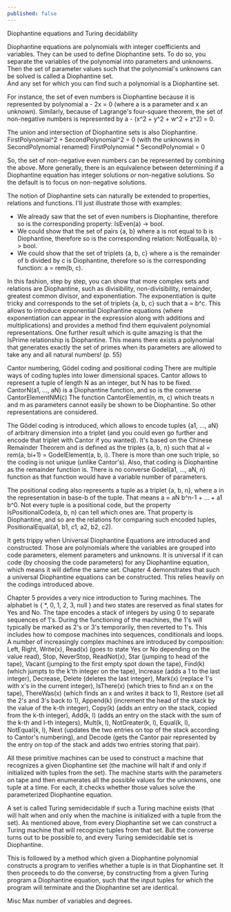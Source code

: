 ```yaml
---
published: false
---
```



Diophantine equations and Turing decidability

Diophantine equations are polynomials with integer coefficients and variables. 
They can be used to define Diophantine sets. To do so, you separate the variables of the polynomial into parameters and unknowns. Then the set of parameter values such that the polynomial's unknowns can be solved is called a Diophantine set.  
And any set for which you can find such a polynomial is a Diophantine set. 

For instance, the set of even numbers is Diophantine because it is represented by polynomial a - 2x = 0 (where a is a parameter and x an unknown).
Similarly, because of Lagrange's four-square theorem, the set of non-negative numbers is represented by a - (x^2 + y^2 + w^2 + z^2) = 0.

The union and intersection of Diophantine sets is also Diophantine.
FirstPolynomial^2 + SecondPolynomial^2 = 0 (with the unknowns in SecondPolynomial renamed)
FirstPolynomial * SecondPolynomial = 0

So, the set of non-negative even numbers can be represented by combining the above. More generally, there is an equivalence between determining if a Diophantine equation has integer solutions or non-negative solutions. So the default is to focus on non-negative solutions.

The notion of Diophantine sets can naturally be extended to properties, relations and functions. I'll just illustrate those with examples:
- We already saw that the set of even numbers is Diophantine, therefore so is the corresponding property: IsEven(a) -> bool.
- We could show that the set of pairs {a, b} where a is not equal to b is Diophantine, therefore so is the corresponding relation: NotEqual(a, b) -> bool.
- We could show that the set of triplets {a, b, c} where a is the remainder of b divided by c is Diophantine, therefore so is the corresponding function: a = rem(b, c).

In this fashion, step by step, you can show that more complex sets and relations are Diophantine, such as divisibility, non-divisibility, remainder, greatest common divisor, and exponentiation. The exponentiation is quite tricky and corresponds to the set of triplets {a, b, c} such that a = b^c. This allows to introduce exponential Diophantine equations (where exponentiation can appear in the expression along with additions and multiplications) and provides a method find them equivalent polynomial representations.
One further result which is quite amazing is that the IsPrime relationship is Diophantine. This means there exists a polynomial that generates exactly the set of primes when its parameters are allowed to take any and all natural numbers! (p. 55)

Cantor numbering, Gödel coding and positional coding
There are multiple ways of coding tuples into lower dimensional spaces. Cantor allows to represent a tuple of length N as an integer, but N has to be fixed.
CantorN(a1, ..., aN) is a Diophantine function, and so is the converse CantorElementNM(c)
The function CantorElement(n, m, c) which treats n and m as parameters cannot easily be shown to be Diophantine. So other representations are considered.

The Gödel coding is introduced, which allows to encode tuples {a1, ..., aN} of arbitrary dimension into a triplet (and you could even go further and encode that triplet with Cantor if you wanted). It's based on the Chinese Remainder Theorem and is defined as the triples {a, b, n} such that aI = rem(a, bi+1) = GodelElement(a, b, i). There is more than one such triple, so the coding is not unique (unlike Cantor's). Also, that coding is Diophantine as the remainder function is. There is no converse Godel(a1, ..., aN, n) function as that function would have a variable number of parameters.

The positional coding also represents a tuple as a triplet {a, b, n}, where a in the representation in base-b of the tuple. That means a = aN b^n-1 + ... + a1 b^0. Not every tuple is a positional code, but the property IsPositionalCode(a, b, n) can tell which ones are. That property is Diophantine, and so are the relations for comparing such encoded tuples, PositionalEqual(a1, b1, c1, a2, b2, c2).


It gets trippy when Universal Diophantine Equations are introduced and constructed. Those are polynomials where the variables are grouped into code parameters, element parameters and unknowns. It is universal if it can code (by choosing the code parameters) for any Diophantine equation, which means it will define the same set. Chapter 4 demonstrates that such a universal Diophantine equations can be constructed. This relies heavily on the codings introduced above. 

Chapter 5 provides a very nice introduction to Turing machines. 
The alphabet is { *, 0, 1, 2, 3, null } and two states are reserved as final states for Yes and No. The tape encodes a stack of integers by using 0 to separate sequences of 1's. During the functioning of the machines, the 1's will typically be marked as 2's or 3's temporarily, then reverted to 1's. 
This includes how to compose machines into sequences, conditionals and loops. 
A number of increasingly complex machines are introduced by composition: Left, Right, Write(x), Read(x) (goes to state Yes or No depending on the value read), Stop, NeverStop, ReadNot(x), Star (jumping to head of the tape), Vacant (jumping to the first empty spot down the tape), Find(k) (which jumpts to the k'th integer on the tape), Increase (adds a 1 to the last integer), Decrease, Delete (deletes the last integer), Mark(x) (replace 1's with x's in the current integer), IsThere(x) (which tries to find an x on the tape), ThereWas(x) (which finds an x and writes it back to 1), Restore (set all the 2's and 3's back to 1), Append(k) (increment the head of the stack by the value of the k-th integer), Copy(k) (adds an entry on the stack, copied from the k-th integer), Add(k, l) (adds an entry on the stack with the sum of the k-th and l-th integers), Mult(k, l), NotGreater(k, l), Equal(k, l), NotEqual(k, l), Next (updates the two entries on top of the stack according to Cantor's numbering), and Decode (gets the Cantor pair represented by the entry on top of the stack and adds two entries storing that pair). 

All these primitive machines can be used to construct a machine that recognizes a given Diophantine set (the machine will halt if and only if initialized with tuples from the set). The machine starts with the parameters on tape and then enumerates all the possible values for the unknowns, one tuple at a time. For each, it checks whether those values solve the parameterized Diophantine equation.

A set is called Turing semidecidable if such a Turing machine exists (that will halt when and only when the machine is initialized with a tuple from the set). 
As mentioned above, from every Diophantine set we can construct a Turing machine that will recognize tuples from that set. But the converse turns out to be possible to, and every Turing semidecidable set is Diophantine.

This is followed by a method which given a Diophantine polynomial constructs a program to verifies whether a tuple is in that Diophantine set. It then proceeds to do the converse, by constructing from a given Turing program a Diophantine equation, such that the input tuples for which the program will terminate and the Diophantine set are identical.

Misc
Max number of variables and degrees.
